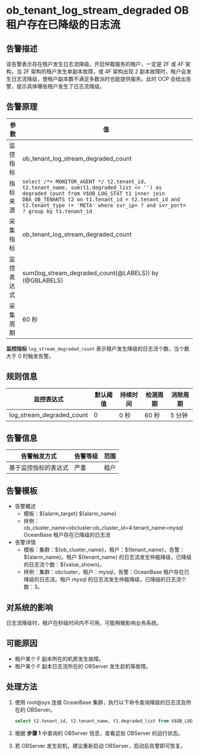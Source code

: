 # ob_tenant_log_stream_degraded OB 租户存在已降级的日志流

## 告警描述

该告警表示存在租户发生日志流降级。开启仲裁服务的租户，一定是 2F 或 4F 架构，当 2F 架构的租户发生单副本故障，或 4F 架构出现 2 副本故障时，租户会发生日志流降级，使租户副本数不满足多数派时也能提供服务。此时 OCP 会给出告警，提示具体哪些租户发生了日志流降级。

## 告警原理

| 参数 | 值 |
| --- | --- |
| 监控指标 | ob_tenant_log_stream_degraded_count |
| 指标来源 | ```select /*+ MONITOR_AGENT */ t2.tenant_id, t2.tenant_name, sum(t1.degraded_list <> '') as degraded_count from V$OB_LOG_STAT t1 inner join DBA_OB_TENANTS t2 on t1.tenant_id = t2.tenant_id and t2.tenant_type != 'META' where svr_ip= ? and svr_port= ? group by t1.tenant_id``` |
| 采集指标 | ob_tenant_log_stream_degraded_count |
| 监控表达式 | sum(log_stream_degraded_count{@LABELS}) by (@GBLABELS) |
| 采集周期 | 60 秒 |

**监控指标** `log_stream_degraded_count` 表示租户发生降级的日志流个数，当个数大于 0 时触发告警。

## 规则信息

| 监控表达式 | 默认阈值 | 持续时间 | 检测周期 | 消除周期 |
| --- | --- | --- | --- | --- |
|  log_stream_degraded_count | 0 | 0 秒 | 60 秒 | 5 分钟 |

## 告警信息

| 告警触发方式 | 告警等级 | 范围 |
| --- | --- | --- |
| 基于监控指标的表达式 | 严重 | 租户 |

## 告警模板

* 告警概述
  * 模板：\${alarm_target} ${alarm_name}
  * 样例：ob_cluster_name=obcluster:ob_cluster_id=4:tenant_name=mysql OceanBase 租户存在已降级的日志流
* 告警详情
  * 模板：集群：\${ob_cluster_name}，租户：\${tenant_name}，告警：\${alarm_name}。租户 \${tenant_name} 的日志流发生仲裁降级，已降级的日志流个数：${value_shown}。
  * 样例：集群：obcluster，租户：mysql，告警：OceanBase 租户存在已降级的日志流。租户 mysql 的日志流发生仲裁降级，已降级的日志流个数：3。

## 对系统的影响

日志流降级时，租户在秒级时间内不可用，可能稍微影响业务系统。

## 可能原因

* 租户某个 F 副本所在的机房发生故障。
* 租户某个 F 副本日志流所在的 OBServer 发生宕机等故障。

## 处理方法

1. 使用 root@sys 连接 OceanBase 集群，执行以下命令查询降级的日志流及所在的 OBServer。

    ```SQL
    select t2.tenant_id, t2.tenant_name, t1.degraded_list from V$OB_LOG_STAT t1 inner join DBA_OB_TENANTS t2 on t1.tenant_id = t2.tenant_id and t2.tenant_type != 'META';
    ```

2. 根据 **步骤 1** 中查询的 OBServer 信息，查看这些 OBServer 的运行状态。
3. 若 OBServer 发生宕机，建议重新启动 OBServer，启动后告警即可恢复。
